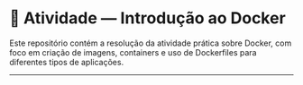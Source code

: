 # 🐳 Atividade — Introdução ao Docker

Este repositório contém a resolução da atividade prática sobre Docker, com foco em criação de imagens, containers e uso de Dockerfiles para diferentes tipos de aplicações.

---
